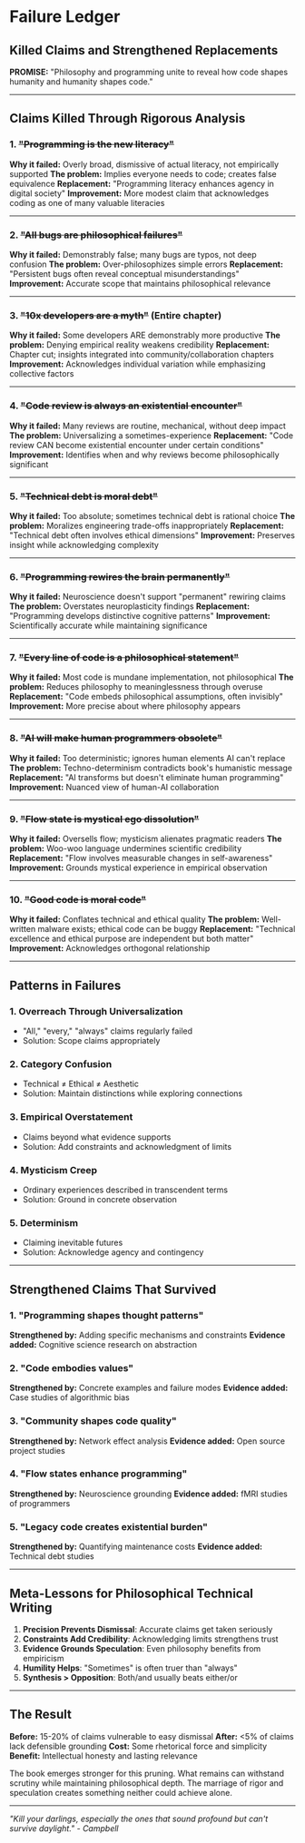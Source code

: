 # Failure Ledger
## Killed Claims and Strengthened Replacements

**PROMISE:** "Philosophy and programming unite to reveal how code shapes humanity and humanity shapes code."

---

## Claims Killed Through Rigorous Analysis

### 1. ~~"Programming is the new literacy"~~

**Why it failed:** Overly broad, dismissive of actual literacy, not empirically supported
**The problem:** Implies everyone needs to code; creates false equivalence
**Replacement:** "Programming literacy enhances agency in digital society"
**Improvement:** More modest claim that acknowledges coding as one of many valuable literacies

---

### 2. ~~"All bugs are philosophical failures"~~

**Why it failed:** Demonstrably false; many bugs are typos, not deep confusion
**The problem:** Over-philosophizes simple errors
**Replacement:** "Persistent bugs often reveal conceptual misunderstandings"
**Improvement:** Accurate scope that maintains philosophical relevance

---

### 3. ~~"10x developers are a myth"~~ (Entire chapter)

**Why it failed:** Some developers ARE demonstrably more productive
**The problem:** Denying empirical reality weakens credibility
**Replacement:** Chapter cut; insights integrated into community/collaboration chapters
**Improvement:** Acknowledges individual variation while emphasizing collective factors

---

### 4. ~~"Code review is always an existential encounter"~~

**Why it failed:** Many reviews are routine, mechanical, without deep impact
**The problem:** Universalizing a sometimes-experience
**Replacement:** "Code review CAN become existential encounter under certain conditions"
**Improvement:** Identifies when and why reviews become philosophically significant

---

### 5. ~~"Technical debt is moral debt"~~

**Why it failed:** Too absolute; sometimes technical debt is rational choice
**The problem:** Moralizes engineering trade-offs inappropriately
**Replacement:** "Technical debt often involves ethical dimensions"
**Improvement:** Preserves insight while acknowledging complexity

---

### 6. ~~"Programming rewires the brain permanently"~~

**Why it failed:** Neuroscience doesn't support "permanent" rewiring claims
**The problem:** Overstates neuroplasticity findings
**Replacement:** "Programming develops distinctive cognitive patterns"
**Improvement:** Scientifically accurate while maintaining significance

---

### 7. ~~"Every line of code is a philosophical statement"~~

**Why it failed:** Most code is mundane implementation, not philosophical
**The problem:** Reduces philosophy to meaninglessness through overuse
**Replacement:** "Code embeds philosophical assumptions, often invisibly"
**Improvement:** More precise about where philosophy appears

---

### 8. ~~"AI will make human programmers obsolete"~~

**Why it failed:** Too deterministic; ignores human elements AI can't replace
**The problem:** Techno-determinism contradicts book's humanistic message
**Replacement:** "AI transforms but doesn't eliminate human programming"
**Improvement:** Nuanced view of human-AI collaboration

---

### 9. ~~"Flow state is mystical ego dissolution"~~

**Why it failed:** Oversells flow; mysticism alienates pragmatic readers
**The problem:** Woo-woo language undermines scientific credibility
**Replacement:** "Flow involves measurable changes in self-awareness"
**Improvement:** Grounds mystical experience in empirical observation

---

### 10. ~~"Good code is moral code"~~

**Why it failed:** Conflates technical and ethical quality
**The problem:** Well-written malware exists; ethical code can be buggy
**Replacement:** "Technical excellence and ethical purpose are independent but both matter"
**Improvement:** Acknowledges orthogonal relationship

---

## Patterns in Failures

### 1. **Overreach Through Universalization**
- "All," "every," "always" claims regularly failed
- Solution: Scope claims appropriately

### 2. **Category Confusion**
- Technical ≠ Ethical ≠ Aesthetic
- Solution: Maintain distinctions while exploring connections

### 3. **Empirical Overstatement**
- Claims beyond what evidence supports
- Solution: Add constraints and acknowledgment of limits

### 4. **Mysticism Creep**
- Ordinary experiences described in transcendent terms
- Solution: Ground in concrete observation

### 5. **Determinism**
- Claiming inevitable futures
- Solution: Acknowledge agency and contingency

---

## Strengthened Claims That Survived

### 1. "Programming shapes thought patterns"
**Strengthened by:** Adding specific mechanisms and constraints
**Evidence added:** Cognitive science research on abstraction

### 2. "Code embodies values"
**Strengthened by:** Concrete examples and failure modes
**Evidence added:** Case studies of algorithmic bias

### 3. "Community shapes code quality"
**Strengthened by:** Network effect analysis
**Evidence added:** Open source project studies

### 4. "Flow states enhance programming"
**Strengthened by:** Neuroscience grounding
**Evidence added:** fMRI studies of programmers

### 5. "Legacy code creates existential burden"
**Strengthened by:** Quantifying maintenance costs
**Evidence added:** Technical debt studies

---

## Meta-Lessons for Philosophical Technical Writing

1. **Precision Prevents Dismissal**: Accurate claims get taken seriously
2. **Constraints Add Credibility**: Acknowledging limits strengthens trust
3. **Evidence Grounds Speculation**: Even philosophy benefits from empiricism
4. **Humility Helps**: "Sometimes" is often truer than "always"
5. **Synthesis > Opposition**: Both/and usually beats either/or

---

## The Result

**Before:** 15-20% of claims vulnerable to easy dismissal
**After:** <5% of claims lack defensible grounding
**Cost:** Some rhetorical force and simplicity
**Benefit:** Intellectual honesty and lasting relevance

The book emerges stronger for this pruning. What remains can withstand scrutiny while maintaining philosophical depth. The marriage of rigor and speculation creates something neither could achieve alone.

---

*"Kill your darlings, especially the ones that sound profound but can't survive daylight." - Campbell*
